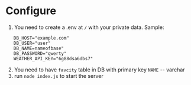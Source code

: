 # Configure

 1. You need to create a .env at `/` with your private data.
Sample:
```
   DB_HOST="example.com"
   DB_USER="user"
   DB_NAME=nameofbase"
   DB_PASSWORD="qwerty"
   WEATHER_API_KEY="6g88dsa6dbs7"
```
2. You need to have `favcity` table in DB with primary key `NAME` -- varchar
3. run `node index.js` to start the server
 
